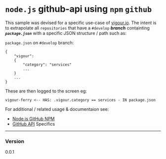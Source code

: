 # `node.js` github-api using ```npm``` `github`

This sample was devised for a specific use-case of [vigour.io](http://vigour.io). The intent is to extrapolate all `repositories` that have a `#develop` *__branch__* containting *__`package.json`__* with a specific JSON structure / path such as:

`package.json` on `#develop` branch:
```
{
    "vigour":
    {
        "category": "services"
        ...
    }
    ...
}
```

These are then logged to the screen eg:
```
vigour-ferry <-- HAS: .vigour.category == services - IN package.json
```

For additional / related usage & documentaion see:
- [Node.js GitHub NPM] 
- [GitHub API] Specifics
---
### Version
0.0.1

 [Node.js GitHub NPM]: <http://mikedeboer.github.io/node-github/#repos.prototype.getContent>
 [GitHub API]: <https://developer.github.com/v3/>
